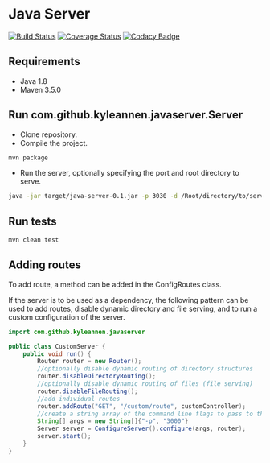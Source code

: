 # Java Server 
[![Build Status](https://travis-ci.org/kyle-annen/java-server.svg?branch=master)](https://travis-ci.org/kyle-annen/java-server)
[![Coverage Status](https://coveralls.io/repos/github/kyle-annen/java-server/badge.svg?branch=add-coveralls)](https://coveralls.io/github/kyle-annen/java-server?branch=add-coveralls)
[![Codacy Badge](https://api.codacy.com/project/badge/Grade/5b6cc4b4e1d5471992b778e9ee55cfa6)](https://www.codacy.com/app/kyle-annen/java-server?utm_source=github.com&amp;utm_medium=referral&amp;utm_content=kyle-annen/java-server&amp;utm_campaign=Badge_Grade)



## Requirements

- Java 1.8
- Maven 3.5.0


## Run com.github.kyleannen.javaserver.Server

- Clone repository.
- Compile the project.

``` bash
mvn package
```
- Run the server, optionally specifying the port and root directory to serve.

``` bash
java -jar target/java-server-0.1.jar -p 3030 -d /Root/directory/to/serve 
```

## Run tests

``` bash
mvn clean test
```


## Adding routes

To add route, a method can be added in the ConfigRoutes class.

If the server is to be used as a dependency, the following pattern can be used to add routes, disable dynamic directory and file serving, and to run a custom configuration of the server.


``` java
import com.github.kyleannen.javaserver

public class CustomServer {
    public void run() {
        Router router = new Router();
        //optionally disable dynamic routing of directory structures
        router.disableDirectoryRouting();
        //optionally disable dynamic routing of files (file serving)
        router.disableFileRouting();
        //add individual routes
        router.addRoute("GET", "/custom/route", customController);
        //create a string array of the command line flags to pass to the server
        String[] args = new String[]{"-p", "3000"}
        Server server = ConfigureServer().configure(args, router);
        server.start();
    }
}
```

